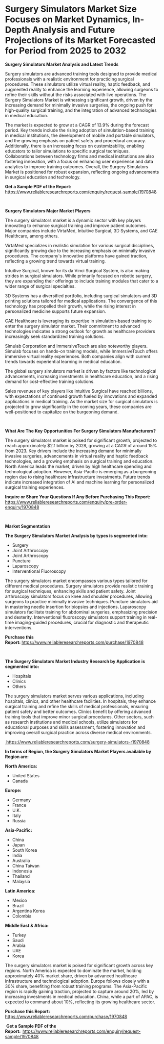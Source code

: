 <p><h1>Surgery Simulators Market Size Focuses on Market Dynamics, In-Depth Analysis and Future Projections of its Market Forecasted for Period from 2025 to 2032</h1></p><p><strong>Surgery Simulators Market Analysis and Latest Trends</strong></p>
<p><p>Surgery simulators are advanced training tools designed to provide medical professionals with a realistic environment for practicing surgical procedures. These simulators utilize virtual reality, haptic feedback, and augmented reality to enhance the learning experience, allowing surgeons to refine their skills without the risks associated with live operations. The Surgery Simulators Market is witnessing significant growth, driven by the increasing demand for minimally invasive surgeries, the ongoing push for high-quality surgical training, and the integration of advanced technologies in medical education.</p><p>The market is expected to grow at a CAGR of 13.9% during the forecast period. Key trends include the rising adoption of simulation-based training in medical institutions, the development of mobile and portable simulators, and the growing emphasis on patient safety and procedural accuracy. Additionally, there is an increasing focus on customizability, enabling educators to tailor simulations to specific surgical techniques. Collaborations between technology firms and medical institutions are also fostering innovation, with a focus on enhancing user experience and data analytics to improve training outcomes. Overall, the Surgery Simulators Market is positioned for robust expansion, reflecting ongoing advancements in surgical education and technology.</p></p>
<p><strong>Get a Sample PDF of the Report:&nbsp;</strong> <a href="https://www.reliableresearchreports.com/enquiry/request-sample/1970848?utm_campaign=3090&utm_medium=2&utm_source=Github&utm_content=ia&utm_term=13042025&utm_id=surgery-simulators">https://www.reliableresearchreports.com/enquiry/request-sample/1970848</a></p>
<p>&nbsp;</p>
<p><strong>Surgery Simulators Major Market Players</strong></p>
<p><p>The surgery simulators market is a dynamic sector with key players innovating to enhance surgical training and improve patient outcomes. Major companies include VirtaMed, Intuitive Surgical, 3D Systems, and CAE Healthcare, among others.</p><p>VirtaMed specializes in realistic simulation for various surgical disciplines, significantly growing due to the increasing emphasis on minimally invasive procedures. The company's innovative platforms have gained traction, reflecting a growing trend towards virtual training.</p><p>Intuitive Surgical, known for its da Vinci Surgical System, is also making strides in surgical simulators. While primarily focused on robotic surgery, they are expanding their offerings to include training modules that cater to a wider range of surgical specialties.</p><p>3D Systems has a diversified portfolio, including surgical simulators and 3D printing solutions tailored for medical applications. The convergence of this technology has propelled their growth, while the rising interest in personalized medicine supports future expansion.</p><p>CAE Healthcare is leveraging its expertise in simulation-based training to enter the surgery simulator market. Their commitment to advanced technologies indicates a strong outlook for growth as healthcare providers increasingly seek standardized training solutions.</p><p>Simulab Corporation and ImmersiveTouch are also noteworthy players. Simulab focuses on hands-on training models, while ImmersiveTouch offers immersive virtual reality experiences. Both companies align with current trends towards experiential learning in medical education.</p><p>The global surgery simulators market is driven by factors like technological advancements, increasing investments in healthcare education, and a rising demand for cost-effective training solutions. </p><p>Sales revenues of key players like Intuitive Surgical have reached billions, with expectations of continued growth fueled by innovations and expanded applications in medical training. As the market size for surgical simulators is projected to grow significantly in the coming years, these companies are well-positioned to capitalize on the burgeoning demand.</p></p>
<p>&nbsp;</p>
<p><strong>What Are The Key Opportunities For Surgery Simulators Manufacturers?</strong></p>
<p><p>The surgery simulators market is poised for significant growth, projected to reach approximately $2.1 billion by 2028, growing at a CAGR of around 15% from 2023. Key drivers include the increasing demand for minimally invasive surgeries, advancements in virtual reality and haptic feedback technologies, and a growing emphasis on surgical training and education. North America leads the market, driven by high healthcare spending and technological adoption. However, Asia-Pacific is emerging as a burgeoning region due to rising healthcare infrastructure investments. Future trends indicate increased integration of AI and machine learning for personalized surgical training experiences.</p></p>
<p><strong>Inquire or Share Your Questions If Any Before Purchasing This Report:</strong> <a href="https://www.reliableresearchreports.com/enquiry/pre-order-enquiry/1970848?utm_campaign=3090&utm_medium=2&utm_source=Github&utm_content=ia&utm_term=13042025&utm_id=surgery-simulators">https://www.reliableresearchreports.com/enquiry/pre-order-enquiry/1970848</a></p>
<p>&nbsp;</p>
<p><strong>Market Segmentation</strong></p>
<p><strong>The Surgery Simulators Market Analysis by types is segmented into:</strong></p>
<p><ul><li>Surgery</li><li>Joint Arthroscopy</li><li>Joint Arthroscopy</li><li>Puncture</li><li>Laparoscopy</li><li>Interventional Fluoroscopy</li></ul></p>
<p><p>The surgery simulators market encompasses various types tailored for different medical procedures. Surgery simulators provide realistic training for surgical techniques, enhancing skills and patient safety. Joint arthroscopy simulators focus on knee and shoulder procedures, allowing surgeons to practice minimally invasive techniques. Puncture simulators aid in mastering needle insertion for biopsies and injections. Laparoscopy simulators facilitate training for abdominal surgeries, emphasizing precision and dexterity. Interventional fluoroscopy simulators support training in real-time imaging-guided procedures, crucial for diagnostic and therapeutic interventions.</p></p>
<p><strong>Purchase this Report:&nbsp;</strong><a href="https://www.reliableresearchreports.com/purchase/1970848?utm_campaign=3090&utm_medium=2&utm_source=Github&utm_content=ia&utm_term=13042025&utm_id=surgery-simulators">https://www.reliableresearchreports.com/purchase/1970848</a></p>
<p>&nbsp;</p>
<p><strong>The Surgery Simulators Market Industry Research by Application is segmented into:</strong></p>
<p><ul><li>Hospitals</li><li>Clinics</li><li>Others</li></ul></p>
<p><p>The surgery simulators market serves various applications, including hospitals, clinics, and other healthcare facilities. In hospitals, they enhance surgical training and refine the skills of medical professionals, ensuring patient safety and better outcomes. Clinics benefit by offering advanced training tools that improve minor surgical procedures. Other sectors, such as research institutions and medical schools, utilize simulators for educational purposes and skills assessment, fostering innovation and improving overall surgical practice across diverse medical environments.</p></p>
<p><a href="https://www.reliableresearchreports.com/surgery-simulators-r1970848?utm_campaign=3090&utm_medium=2&utm_source=Github&utm_content=ia&utm_term=13042025&utm_id=surgery-simulators">&nbsp;https://www.reliableresearchreports.com/surgery-simulators-r1970848</a></p>
<p><strong>In terms of Region, the Surgery Simulators Market Players available by Region are:</strong></p>
<p>
    <p> <strong> North America: </strong>
        <ul>
            <li>United States</li>
            <li>Canada</li>
        </ul>
        </p> 
    <p> <strong> Europe: </strong>
        <ul>
            <li>Germany</li>
            <li>France</li>
            <li>U.K.</li>
            <li>Italy</li>
            <li>Russia</li>
        </ul>
        </p> 
    <p> <strong> Asia-Pacific: </strong>
        <ul>
            <li>China</li>
            <li>Japan</li>
            <li>South Korea</li>
            <li>India</li>
            <li>Australia</li>
            <li>China Taiwan</li>
            <li>Indonesia</li>
            <li>Thailand</li>
            <li>Malaysia</li>
        </ul>
        </p> 
    <p> <strong> Latin America: </strong>
        <ul>
            <li>Mexico</li>
            <li>Brazil</li>
            <li>Argentina Korea</li>
            <li>Colombia</li>
        </ul>
        </p> 
    <p> <strong> Middle East & Africa: </strong>
        <ul>
            <li>Turkey</li>
            <li>Saudi</li>
            <li>Arabia</li>
            <li>UAE</li>
            <li>Korea</li>
        </ul>
    </p>
    </p>
<p><p>The surgery simulators market is poised for significant growth across key regions. North America is expected to dominate the market, holding approximately 40% market share, driven by advanced healthcare infrastructure and technological adoption. Europe follows closely with a 30% share, benefiting from robust training programs. The Asia-Pacific region is rapidly gaining traction, projected to capture around 20%, led by increasing investments in medical education. China, while a part of APAC, is expected to command about 10%, reflecting its growing healthcare sector.</p></p>
<p><strong>Purchase this Report: </strong><a href="https://www.reliableresearchreports.com/purchase/1970848?utm_campaign=3090&utm_medium=2&utm_source=Github&utm_content=ia&utm_term=13042025&utm_id=surgery-simulators">https://www.reliableresearchreports.com/purchase/1970848</a></p>
<p>&nbsp;<strong>Get a Sample PDF of the Report:&nbsp;&nbsp;</strong><a href="https://www.reliableresearchreports.com/enquiry/request-sample/1970848?utm_campaign=3090&utm_medium=2&utm_source=Github&utm_content=ia&utm_term=13042025&utm_id=surgery-simulators">https://www.reliableresearchreports.com/enquiry/request-sample/1970848</a></p>
<p><strong></strong></p>
<p><p></p><p></p><p></p></p>